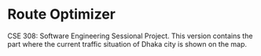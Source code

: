 # Route Optimizer
CSE 308: Software Engineering Sessional Project. This version contains the part where the current traffic situation of Dhaka city is shown on the map.
